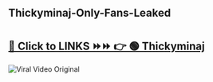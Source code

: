 
 ## Thickyminaj-Only-Fans-Leaked

# <h2><a href="https://clipsfans.com/Thickyminaj&ref=git">🔗 Click to LINKS ⏩⏩ 👉 🟢 Thickyminaj </a></h2>

<a href="https://clipsfans.com/Thickyminaj&ref=git" rel="nofollow" data-target="animated-image.originalLink"><img src="https://i.ibb.co.com/xMMVF88/686577567.gif" alt="Viral Video Original" style="max-width: 100%; display: inline-block;" data-target="animated-image.originalImage"></a>
